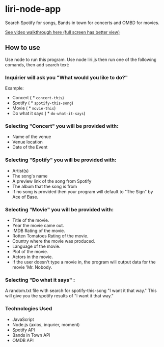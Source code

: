 # liri-node-app

Search Spotify for songs, Bands in town for concerts and OMBD for movies.

[See video walkthrough here (full screen has better view)](https://drive.google.com/file/d/1-PQKsU95OHgkSKqUyLhwLfQSS4j4gjvV/view?usp=sharing)

## How to use 
Use node to run this program. Use node liri.js then run one of the following comands, then add search text:

### Inquirier will ask you "What would you like to do?"

Example:
* Concert ( * `concert-this`)
* Spotify ( * `spotify-this-song`)
* Movie ( * `movie-this`)
* Do what it says ( * `do-what-it-says`)

### Selecting "Concert" you will be provided with:

* Name of the venue
* Venue location
* Date of the Event

### Selecting "Spotify" you will be provided with:

* Artist(s)
* The song's name
* A preview link of the song from Spotify
* The album that the song is from
* If no song is provided then your program will default to "The Sign" by Ace of Base.

### Selecting "Movie" you will be provided with:

* Title of the movie.
* Year the movie came out.
* IMDB Rating of the movie.
* Rotten Tomatoes Rating of the movie.
* Country where the movie was produced.
* Language of the movie.
* Plot of the movie.
* Actors in the movie.
* If the user doesn't type a movie in, the program will output data for the movie 'Mr. Nobody.

### Selecting "Do what it says" :

A random.txt file with search for spotify-this-song "I want it that way." 
This will give you the spotify results of "I want it that way."

### Technologies Used
* JavaScript
* Node.js (axios, inqurier, moment)
* Spotify API
* Bands in Town API
* OMDB API

